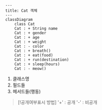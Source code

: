 
```mermaid
---
title: Cat 객체 
---
classDiagram
    class Cat
    Cat : + String name
    Cat : + gender
    Cat : + age
    Cat : + weight
    Cat : - color 
    Cat : + breath()
    Cat : + eat(food)
    Cat : + run(destination)
    Cat : + sleep(hours)
    Cat : - meow()
```

1. 클래스명
2. 필드들
3. 메서드들(행동)

>[!공개여부표시 방법]
>'+' : 공개
>'-'  : 비공개



